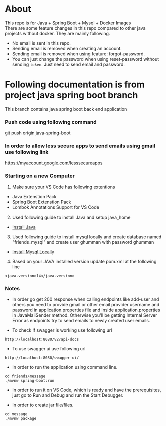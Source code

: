 # About 
This repo is for Java + Spring Boot + Mysql + Docker Images<br/>
There are some feature changes in this repo compared to other java projects without docker. They are mainly following.<br/>
- No email is sent in this repo.
- Sending email is removed when creating an account.
- Sending email is removed when using feature: forgot-password.
- You can just change the password when using reset-password without sending `token`. Just need to send email and password.

# Following documentation is from project java spring boot branch
This branch contains java spring boot back end application
### Push code using following command
git push origin java-spring-boot
### In order to allow less secure apps to send emails using gmail use following link
https://myaccount.google.com/lesssecureapps



### Starting on a new Computer
1. Make sure your VS Code has following extentions
- Java Extenstion Pack
- Spring Boot Extenstion Pack
- Lombok Annotations Support for VS Code

2. Used following guide to install Java and setup java_home
- [Install Java](https://linuxhint.com/install_jdk_14_ubuntu/)

3. Used following guide to install mysql locally and create database named "friends_mysql" and create user ghumman with password ghumman
- [Install Mysql Locally](https://www.digitalocean.com/community/tutorials/how-to-install-mysql-on-ubuntu-20-04)

4. Based on your JAVA installed version update pom.xml at the following line
```
<java.version>14</java.version>
```

### Notes
- In order go get 200 response when calling endpoints like add-user and others you need to provide gmail or other email provider username and password in application.properties file and inside application.properties in JavaMailSender method. Otherwise you'll be getting Internal Server Error as endpoints try to send emails to newly created user emails. 

- To check if swagger is working use following url 
```
http://localhost:8080/v2/api-docs
```

- To use swagger ui use following url
```
http://localhost:8080/swagger-ui/
```

- In order to run the application using command line. 
```
cd friends/message
./mvnw spring-boot:run
```
- In order to run it on VS Code, which is ready and have the prerequisites, just go to Run and Debug and run the 
Start Debugger.<br/>

- In order to create jar file/files.
```
cd message
./mvnw package
```